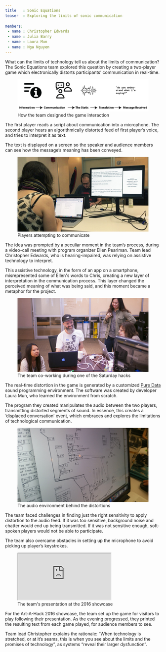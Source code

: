 ```yaml
---
title   : Sonic Equations
teaser  : Exploring the limits of sonic communication

members:
 - name : Christopher Edwards
 - name : Julia Barry
 - name : Laura Mun
 - name : Nga Nguyen
---
```


What can the limits of technology tell us about the limits of communication? The Sonic Equations team explored this question by creating a two-player game which electronically distorts participants’ communication in real-time.

<figure>
	<img src="/images/projects/2016/sonic-equations/flow.png" alt="How the team designed the game interaction" />
	<figcaption>How the team designed the game interaction</figcaption>
</figure>

The first player reads a script about communication into a microphone. The second player hears an algorithmically distorted feed of first player’s voice, and tries to interpret it as text.

The text is displayed on a screen so the speaker and audience members can see how the message’s meaning has been conveyed.

<figure>
	<img src="/images/projects/2016/sonic-equations/game.jpg" alt="Players attempting to communicate" />
	<figcaption>Players attempting to communicate</figcaption>
</figure>

The idea was prompted by a peculiar moment in the team’s process, during a video-call meeting with program organizer Ellen Pearlman. Team lead Christopher Edwards, who is hearing-impaired, was relying on assistive technology to interpret.

This assistive technology, in the form of an app on a smartphone, misrepresented some of Ellen's words to Chris, creating a new layer of interpretation in the communication process. This layer changed the perceived meaning of what was being said, and this moment became a metaphor for the project.

<figure>
	<img src="/images/projects/2016/sonic-equations/team.jpg" alt="The team co-working during one of the Saturday hacks" />
	<figcaption>The team co-working during one of the Saturday hacks</figcaption>
</figure>

The real-time distortion in the game is generated by a customized [Pure Data](https://puredata.info/) sound programming environment. The software was created by developer Laura Mun, who learned the environment from scratch.

The program they created manipulates the audio between the two players, transmitting distorted segments of sound. In essence, this creates a ‘displaced conversation’ event, which embraces and explores the limitations of technological communication.

<figure>
	<img src="/images/projects/2016/sonic-equations/pure-data.jpg" alt="The audio environment behind the distortions" />
	<figcaption>The audio environment behind the distortions</figcaption>
</figure>

The team faced challenges in finding just the right sensitivity to apply distortion to the audio feed. If it was too sensitive, background noise and chatter would end up being transmitted. If it was not sensitive enough, soft-spoken players would not be able to participate.

The team also overcame obstacles in setting up the microphone to avoid picking up player’s keystrokes.

<figure class="video ratio-55 with-caption">
	<iframe src="https://www.youtube.com/embed/wDDgCfpxNAY" allowfullscreen></iframe>
	<figcaption>The team's presentation at the 2016 showcase</figcaption>
</figure>

For the Art-A-Hack 2016 showcase, the team set up the game for visitors to play following their presentation. As the evening progressed, they printed the resulting text from each game played, for audience members to see.

Team lead Christopher explains the rationale: “When technology is stretched, or at it’s seams, this is when you see about the limits and the promises of technology”, as systems “reveal their larger dysfunction”.

